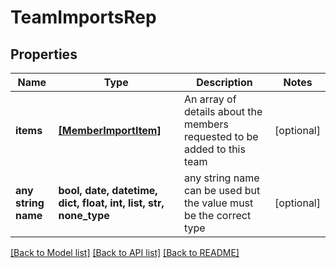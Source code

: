 # TeamImportsRep


## Properties
Name | Type | Description | Notes
------------ | ------------- | ------------- | -------------
**items** | [**[MemberImportItem]**](MemberImportItem.md) | An array of details about the members requested to be added to this team | [optional] 
**any string name** | **bool, date, datetime, dict, float, int, list, str, none_type** | any string name can be used but the value must be the correct type | [optional]

[[Back to Model list]](../README.md#documentation-for-models) [[Back to API list]](../README.md#documentation-for-api-endpoints) [[Back to README]](../README.md)


